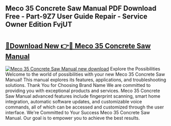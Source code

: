 ## Meco 35 Concrete Saw Manual PDF Download Free - Part-9Z7 User Guide Repair - Service Owner Edition FvjUT

# <h2><a href="http://bc59193.oget.top/?id=Meco+35+Concrete+Saw+Manual">🔗Download New 👉🔴 Meco 35 Concrete Saw Manual</a></h2>

[![Meco 35 Concrete Saw Manual new download](https://i.imgur.com/5g1atiW.png)](http://bc59193.oget.top/?id=Meco+35+Concrete+Saw+Manual)
Explore the Possibilities Welcome to the world of possibilities with your new Meco 35 Concrete Saw Manual! This manual explores its features, applications, and troubleshooting solutions. Thank You for Choosing Brand Name We are committed to providing you with exceptional products and services. Meco 35 Concrete Saw Manual advanced features include fingerprint scanning, smart home integration, automatic software updates, and customizable voice commands, all of which can be accessed and customized through the user interface. We're Committed to Your Success Meco 35 Concrete Saw Manual. Our goal is to empower you to achieve the best results.

